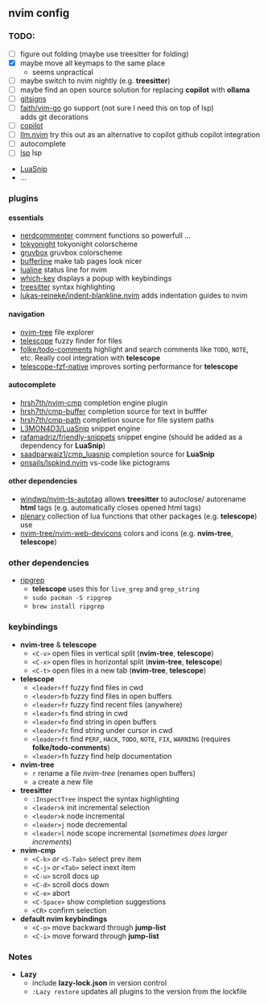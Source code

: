 ## nvim config

### TODO:
 - [ ] figure out folding (maybe use treesitter for folding)
 - [x] maybe move all keymaps to the same place
   - seems unpractical
 - [ ] maybe switch to nvim nightly (e.g. **treesitter**)
 - [ ] maybe find an open source solution for replacing **copilot** with **ollama** 
 - [ ]  [gitsigns](https://github.com/lewis6991/gitsigns.nvim)
 - [ ]  [faith/vim-go](https://github.com/fatih/vim-go) go support (not sure I need this on top of lsp)   
   adds git decorations
 - [ ]  [copilot](https://github.com/github/copilot.vim)
 - [ ]  [llm.nvim](https://github.com/huggingface/llm.nvim) try this out as an alternative to copilot
   github copilot integration
 - [ ] autocomplete
 - [ ]  [lsp](https://github.com/neovim/nvim-lspconfig) lsp
   - [LuaSnip](https://github.com/L3MON4D3/LuaSnip)
   - ...

### plugins

#### essentials

 - [nerdcommenter](https://github.com/preservim/nerdcommenter) comment functions so powerfull ...
 - [tokyonight](https://github.com/folke/tokyonight.nvim) tokyonight colorscheme
 - [gruvbox](https://github.com/gruvbox-community) gruvbox colorscheme
 - [bufferline](https://github.com/akinsho/bufferline.nvim) make tab pages look nicer
 - [lualine](https://github.com/nvim-lualine/lualine.nvim) status line for nvim
 - [which-key](https://github.com/folke/which-key.nvim) displays a popup with keybindings
 - [treesitter](https://github.com/nvim-treesitter/nvim-treesitter) syntax highlighting
 - [lukas-reineke/indent-blankline.nvim](https://github.com/lukas-reineke/indent-blankline.nvim) 
   adds indentation guides to nvim

#### navigation

 - [nvim-tree](https://github.com/nvim-tree/nvim-tree.lua) file explorer
 - [telescope](https://github.com/nvim-telescope/telescope.nvim/tree/0.1.x) fuzzy finder for files
 - [folke/todo-comments](https://github.com/folke/todo-comments.nvim) highlight and search comments like 
   `TODO`, `NOTE`, etc. Really cool integration with **telescope**    
 - [telescope-fzf-native](https://github.com/nvim-telescope/telescope-fzf-native.nvim)
   improves sorting performance for **telescope**

#### autocomplete

   - [hrsh7th/nvim-cmp](https://github.com/hrsh7th/nvim-cmp) completion engine plugin
   - [hrsh7th/cmp-buffer](https://github.com/hrsh7th/cmp-buffer/) completion source for text in bufffer
   - [hrsh7th/cmp-path](https://github.com/hrsh7th/cmp-path) completion source for file system paths
   - [L3MON4D3/LuaSnip](https://github.com/L3MON4D3/LuaSnip) snippet engine 
   - [rafamadriz/friendly-snippets](https://github.com/rafamadriz/friendly-snippets) 
     snippet engine (should be added as a dependency for **LuaSnip**)
   - [saadparwaiz1/cmp_luasnip](https://github.com/saadparwaiz1/cmp_luasnip) completion source for **LuaSnip**
   - [onsails/lspkind.nvim](https://github.com/onsails/lspkind.nvim) vs-code like pictograms


#### other dependencies
 - [windwp/nvim-ts-autotag](https://github.com/windwp/nvim-ts-autotag)
   allows **treesitter** to autoclose/ autorename **html** tags (e.g. automatically closes opened html tags)
 - [plenary](https://github.com/nvim-lua/plenary.nvim)
   collection of lua functions that other packages (e.g. **telescope**) use
 - [nvim-tree/nvim-web-devicons](https://github.com/nvim-tree/nvim-web-devicons)
   colors and icons (e.g. **nvim-tree**, **telescope**)


### other dependencies

  - [ripgrep](https://github.com/BurntSushi/ripgrep)
    - **telescope** uses this for `live_grep` and `grep_string`
    - ```sudo pacman -S ripgrep```
    - ```brew install ripgrep``` 

### keybindings
  - **nvim-tree** & **telescope**
    - `<C-v>` open files in vertical split (**nvim-tree**, **telescope**)
    - `<C-x>` open files in horizontal split (**nvim-tree**, **telescope**)
    - `<C-t>` open files in a new tab (**nvim-tree**, **telescope**)
  - **telescope**
    - `<leader>ff` fuzzy find files in cwd
    - `<leader>fb` fuzzy find files in open buffers
    - `<leader>fr` fuzzy find recent files (anywhere)
    - `<leader>fs` find string in cwd
    - `<leader>fo` find string in open buffers
    - `<leader>fc` find string under cursor in cwd
    - `<leader>ft` find `PERF`, `HACK`, `TODO`, `NOTE`, `FIX`, `WARNING` (requires **folke/todo-comments**)
    - `<leader>fh` fuzzy find help documentation
  - **nvim-tree** 
    - `r` rename a file *nvim-tree* (renames open buffers)
    - `a` create a new file
  - **treesitter** 
    - `:InspectTree` inspect the syntax highlighting
    - `<leader>k` init incremental selection
    - `<leader>k` node incremental
    - `<leader>j` node decremental
    - `<leader>l` node scope incremental (*sometimes does larger increments*)
  - **nvim-cmp** 
    - `<C-k>` *or* `<S-Tab>` select prev item
    - `<C-j>` *or* `<Tab>` select inext item
    - `<C-u>` scroll docs up
    - `<C-d>` scroll docs down
    - `<C-e>` abort
    - `<C-Space>` show completion suggestions
    - `<CR>` confirm selection
  - **default nvim keybindings**
    - `<C-o>` move backward through **jump-list**
    - `<C-i>` move forward through **jump-list**


### Notes
  - **Lazy**
    - include **lazy-lock.json** in version control
    - `:Lazy restore` updates all plugins to the version from the lockfile
